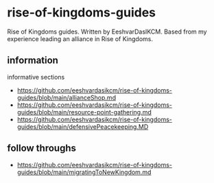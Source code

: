 # rise-of-kingdoms-guides
Rise of Kingdoms guides.
Written by EeshvarDasIKCM.
Based from my experience leading an alliance in Rise of Kingdoms.
## information
informative sections
- https://github.com/eeshvardasikcm/rise-of-kingdoms-guides/blob/main/allianceShop.md
- https://github.com/eeshvardasikcm/rise-of-kingdoms-guides/blob/main/resource-point-gathering.md
- https://github.com/eeshvardasikcm/rise-of-kingdoms-guides/blob/main/defensivePeacekeeping.MD
## follow throughs
- https://github.com/eeshvardasikcm/rise-of-kingdoms-guides/blob/main/migratingToNewKingdom.md
